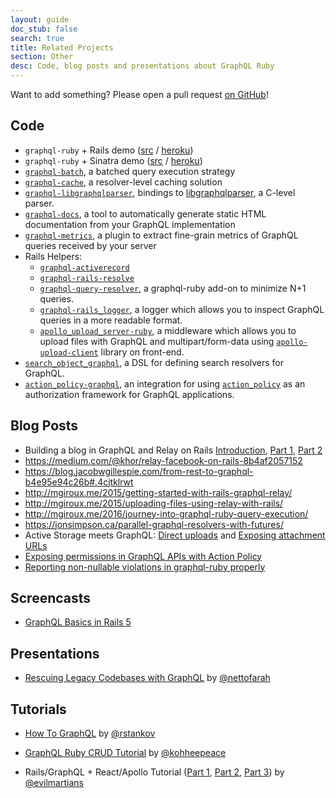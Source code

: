 ```yaml
---
layout: guide
doc_stub: false
search: true
title: Related Projects
section: Other
desc: Code, blog posts and presentations about GraphQL Ruby
---
```


Want to add something? Please open a pull request [on GitHub](https://github.com/rmosolgo/graphql-ruby)!

## Code

- `graphql-ruby` + Rails demo ([src](https://github.com/rmosolgo/graphql-ruby-demo) / [heroku](https://graphql-ruby-demo.herokuapp.com))
- `graphql-ruby` + Sinatra demo ([src](https://github.com/robinjmurphy/ruby-graphql-server-example) / [heroku](https://ruby-graphql-server-example.herokuapp.com/))
- [`graphql-batch`](https://github.com/shopify/graphql-batch), a batched query execution strategy
- [`graphql-cache`](https://github.com/stackshareio/graphql-cache), a resolver-level caching solution
- [`graphql-libgraphqlparser`](https://github.com/rmosolgo/graphql-libgraphqlparser-ruby), bindings to [libgraphqlparser](https://github.com/graphql/libgraphqlparser), a C-level parser.
- [`graphql-docs`](https://github.com/gjtorikian/graphql-docs), a tool to automatically generate static HTML documentation from your GraphQL implementation
- [`graphql-metrics`](https://github.com/Shopify/graphql-metrics), a plugin to extract fine-grain metrics of GraphQL queries received by your server
- Rails Helpers:
  - [`graphql-activerecord`](https://github.com/goco-inc/graphql-activerecord)
  - [`graphql-rails-resolve`](https://github.com/colepatrickturner/graphql-rails-resolver)
  - [`graphql-query-resolver`](https://github.com/nettofarah/graphql-query-resolver), a graphql-ruby add-on to minimize N+1 queries.
  - [`graphql-rails_logger`](https://github.com/jetruby/graphql-rails_logger), a logger which allows you to inspect GraphQL queries in a more readable format.
  - [`apollo_upload_server-ruby`](https://github.com/jetruby/apollo_upload_server-ruby), a middleware which allows you to upload files with GraphQL and multipart/form-data using [`apollo-upload-client`](https://github.com/jaydenseric/apollo-upload-client) library on front-end.
- [`search_object_graphql`](https://github.com/rstankov/SearchObjectGraphQL), a DSL for defining search resolvers for GraphQL.
- [`action_policy-graphql`](https://github.com/palkan/action_policy-graphql), an integration for using [`action_policy`](https://github.com/palkan/action_policy) as an authorization framework for GraphQL applications.

## Blog Posts

-  Building a blog in GraphQL and Relay on Rails [Introduction](https://medium.com/@gauravtiwari/graphql-and-relay-on-rails-getting-started-955a49d251de), [Part 1]( https://medium.com/@gauravtiwari/graphql-and-relay-on-rails-creating-types-and-schema-b3f9b232ccfc), [Part 2](https://medium.com/@gauravtiwari/graphql-and-relay-on-rails-first-relay-powered-react-component-cb3f9ee95eca)
- https://medium.com/@khor/relay-facebook-on-rails-8b4af2057152
- https://blog.jacobwgillespie.com/from-rest-to-graphql-b4e95e94c26b#.4cjtklrwt
- http://mgiroux.me/2015/getting-started-with-rails-graphql-relay/
- http://mgiroux.me/2015/uploading-files-using-relay-with-rails/
- http://mgiroux.me/2016/journey-into-graphql-ruby-query-execution/
- https://jonsimpson.ca/parallel-graphql-resolvers-with-futures/
- Active Storage meets GraphQL: [Direct uploads](https://evilmartians.com/chronicles/active-storage-meets-graphql-direct-uploads) and [Exposing attachment URLs](https://evilmartians.com/chronicles/active-storage-meets-graphql-pt-2-exposing-attachment-urls)
- [Exposing permissions in GraphQL APIs with Action Policy](https://evilmartians.com/chronicles/exposing-permissions-in-graphql-apis-with-action-policy)
- [Reporting non-nullable violations in graphql-ruby properly](https://evilmartians.com/chronicles/reporting-non-nullable-violations-in-graphql-ruby-properly)

## Screencasts

- [GraphQL Basics in Rails 5](https://rubyplus.com/episodes/271-GraphQL-Basics-in-Rails-5)

## Presentations
- [Rescuing Legacy Codebases with GraphQL](https://speakerdeck.com/nettofarah/rescuing-legacy-codebases-with-graphql-1) by [@nettofarah](https://twitter.com/nettofarah)

## Tutorials
- [How To GraphQL](https://www.howtographql.com/graphql-ruby/0-introduction/) by [@rstankov](https://github.com/rstankov)

- [GraphQL Ruby CRUD Tutorial](https://www.blook.pub/books/graphql-rails-tutorial) by [@kohheepeace](https://twitter.com/kohheepeace)

- Rails/GraphQL + React/Apollo Tutorial ([Part 1](https://evilmartians.com/chronicles/graphql-on-rails-1-from-zero-to-the-first-query), [Part 2](https://evilmartians.com/chronicles/graphql-on-rails-2-updating-the-data), [Part 3](https://evilmartians.com/chronicles/graphql-on-rails-3-on-the-way-to-perfection)) by [@evilmartians](https://twitter.com/evilmartians)
